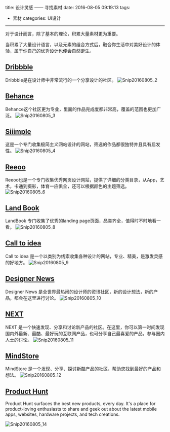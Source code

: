 title: 设计灵感 —— 寻找素材
date: 2016-08-05 09:19:13
tags:
- 素材
categories: UI设计
---

对于设计而言，除了基本的理论，积累大量素材更为重要。

当积累了大量设计语言，以及元素的组合方式后，融合你生活中对美好设计的体验，属于你自己的优秀设计也便会自然诞生。

<!-- more -->

## [Dribbble](https://dribbble.com)

Dribbble是在设计师中非常流行的一个分享设计的社区。
![Snip20160805_2](http://file.blog.chaosky.tech/2016-08-05-Snip20160805_2.png)

## [Behance](https://www.behance.net)

Behance这个社区更为专业，里面的作品完成度都非常高，覆盖的范围也更加广泛。
![Snip20160805_3](http://file.blog.chaosky.tech/2016-08-05-Snip20160805_3.png)

## [Siiimple](http://siiimple.com)

这是一个专门收集极简主义网站设计的网站，筛选的作品都很独特并且具有启发性。
![Snip20160805_4](http://file.blog.chaosky.tech/2016-08-05-Snip20160805_4.png)

## [Reeoo](http://reeoo.com)

Reeoo也是一个专门收集优秀网页设计网站，提供了详细的分类目录，从App，艺术，卡通到摄影，体育一应俱全，还可以根据颜色的主题筛选。
![Snip20160805_6](http://file.blog.chaosky.tech/2016-08-05-Snip20160805_6.png)

## [Land Book](http://land-book.com)

LandBook 专门收集了优秀的landing page页面，品类齐全，值得时不时地看一看。
![Snip20160805_8](http://file.blog.chaosky.tech/2016-08-05-Snip20160805_8.png)

## [Call to idea](http://www.calltoidea.com)

Call to idea 是一个以类别为线索收集各种设计的网站，专业、精美，是激发灵感的好地方。
![Snip20160805_9](http://file.blog.chaosky.tech/2016-08-05-Snip20160805_9.png)

## [Designer News](https://www.designernews.co)

Designer News 是全世界最热闹的设计师的资讯社区，新的设计想法，新的产品，都会在这里进行讨论。
![Snip20160805_10](http://file.blog.chaosky.tech/2016-08-05-Snip20160805_10.png)

## [NEXT](http://next.36kr.com)

NEXT 是一个快速发现、分享和讨论新产品的社区。在这里，你可以第一时间发现国内外最新、最酷、最好玩的互联网产品，也可分享自己最喜爱的产品，参与圈内人士的讨论。
![Snip20160805_11](http://file.blog.chaosky.tech/2016-08-05-Snip20160805_11.png)

## [MindStore](http://mindstore.io)

MindStore 是一个发现、分享、探讨新酷产品的社区，帮助您找到最好的产品和想法。
![Snip20160805_12](http://file.blog.chaosky.tech/2016-08-05-Snip20160805_12.png)

## [Product Hunt](https://www.producthunt.com)

Product Hunt surfaces the best new products, every day. It's a place for product-loving enthusiasts to share and geek out about the latest mobile apps, websites, hardware projects, and tech creations.

![Snip20160805_14](http://file.blog.chaosky.tech/2016-08-05-Snip20160805_14.png)


